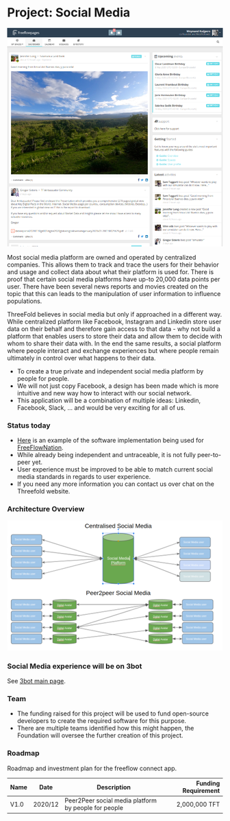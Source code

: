 # Project: Social Media

![](./img/freeflowpages.png)

Most social media platform are owned and operated by centralized companies. This allows them to track and trace the users for their behavior and usage and collect data about what their platform is used for. There is proof that certain social media platforms have up-to 20,000 data points per user.  There have been several news reports and movies created on the topic that this can leads to the manipulation of user information to influence populations.

ThreeFold believes in social media but only if approached in a different way.  While centralized platform like Facebook, Instagram and Linkedin store user data on their behalf and therefore gain access to that data - why not build a platform that enables users to store their data and allow them to decide with whom to share their data with. In the end the same results, a social platform where people interact and exchange experiences but where people remain ultimately in control over what happens to their data.

- To create a true private and independent social media platform by people for people.
- We will not just copy Facebook, a design has been made which is more intuitive and new way how to interact with our social network.
- This application will be a combination of multiple ideas: Linkedin, Facebook, Slack, ... and would be very exciting for all of us.

### Status today

- [Here](https://freeflowpages.com/dashboard) is an example of the software implementation being used for [FreeFlowNation](freeflownation.md).
- While already being independent and untraceable, it is not fully peer-to-peer yet.
- User experience must be improved to be able to match current social media standards in regards to user experience. 
- If you need any more information you can contact us over chat on the Threefold website.

### Architecture Overview

![](./img/socialmedia_diff.png)

### Social Media experience will be on 3bot

See [3bot main page](3botproj).

### Team

- The funding raised for this project will be used to fund open-source developers to create the required software for this purpose.
- There are multiple teams identified how this might happen, the Foundation will oversee the further creation of this project.


### Roadmap

Roadmap and investment plan for the freeflow connect app.

| Name         | Date   | Description | Funding Requirement |
|:-------------|--------|-------------|---------:|
| V1.0 |  2020/12 | Peer2Peer social media platform by people for people | 2,000,000 TFT |



